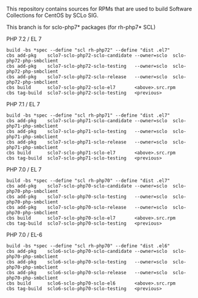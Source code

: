 This repository contains sources for RPMs that are used
to build Software Collections for CentOS by SCLo SIG.

This branch is for sclo-php7* packages (for rh-php7* SCL)


PHP 7.2 / EL 7

    build -bs *spec --define "scl rh-php72" --define "dist .el7"
    cbs add-pkg    sclo7-sclo-php72-sclo-candidate --owner=sclo  sclo-php72-php-smbclient
    cbs add-pkg    sclo7-sclo-php72-sclo-testing   --owner=sclo  sclo-php72-php-smbclient
    cbs add-pkg    sclo7-sclo-php72-sclo-release   --owner=sclo  sclo-php72-php-smbclient
    cbs build      sclo7-sclo-php72-sclo-el7       <above>.src.rpm
    cbs tag-build  sclo7-sclo-php72-sclo-testing   <previous>

PHP 7.1 / EL 7

    build -bs *spec --define "scl rh-php71" --define "dist .el7"
    cbs add-pkg    sclo7-sclo-php71-sclo-candidate --owner=sclo  sclo-php71-php-smbclient
    cbs add-pkg    sclo7-sclo-php71-sclo-testing   --owner=sclo  sclo-php71-php-smbclient
    cbs add-pkg    sclo7-sclo-php71-sclo-release   --owner=sclo  sclo-php71-php-smbclient
    cbs build      sclo7-sclo-php71-sclo-el7       <above>.src.rpm
    cbs tag-build  sclo7-sclo-php71-sclo-testing   <previous>

PHP 7.0 / EL 7

    build -bs *spec --define "scl rh-php70" --define "dist .el7"
    cbs add-pkg    sclo7-sclo-php70-sclo-candidate --owner=sclo  sclo-php70-php-smbclient
    cbs add-pkg    sclo7-sclo-php70-sclo-testing   --owner=sclo  sclo-php70-php-smbclient
    cbs add-pkg    sclo7-sclo-php70-sclo-release   --owner=sclo  sclo-php70-php-smbclient
    cbs build      sclo7-sclo-php70-sclo-el7       <above>.src.rpm
    cbs tag-build  sclo7-sclo-php70-sclo-testing   <previous>

PHP 7.0 / EL-6

    build -bs *spec --define "scl rh-php70" --define "dist .el6"
    cbs add-pkg    sclo6-sclo-php70-sclo-candidate --owner=sclo  sclo-php70-php-smbclient
    cbs add-pkg    sclo6-sclo-php70-sclo-testing   --owner=sclo  sclo-php70-php-smbclient
    cbs add-pkg    sclo6-sclo-php70-sclo-release   --owner=sclo  sclo-php70-php-smbclient
    cbs build      sclo6-sclo-php70-sclo-el6       <above>.src.rpm
    cbs tag-build  sclo6-sclo-php70-sclo-testing   <previous>

